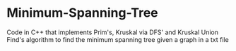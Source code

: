 # Minimum-Spanning-Tree
Code in C++ that implements Prim's, Kruskal via DFS' and Kruskal Union Find's algorithm to find the minimum spanning tree given a graph in a txt file
